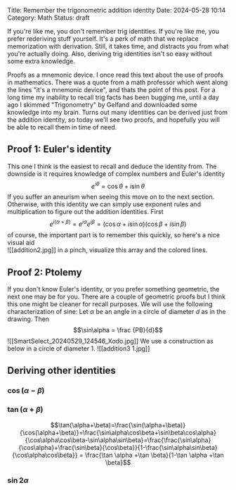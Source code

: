 Title: Remember the trigonometric addition identity
Date: 2024-05-28 10:14
Category: Math
Status: draft

If you're like me, you don't remember trig identities. If you're like me, you prefer rederiving stuff yourself. It's a perk of math that we replace memorization with derivation. Still, it takes time, and distracts you from what you're actually doing. Also, deriving trig identities isn't so easy without some extra knowledge.

Proofs as a mnemonic device.
I once read this text about the use of proofs in mathematics. There was a quote from a math professor which went along the lines "it's a mnemonic device", and thats the point of this post. For a long time my inability to recall trig facts has been bugging me, until a day ago I skimmed "Trigonometry" by Gelfand and downloaded some knowledge into my brain. Turns out many identities can be derived just from the addition identity, so today we'll see two proofs, and hopefully you will be able to recall them in time of need.

## Proof 1: Euler's identity

This one I think is the easiest to recall and deduce the identity from. The downside is it requires knowledge of complex numbers and Euler's identity
$$e^{i\theta}=\cos \theta +i\sin \theta$$
If you suffer an aneurism when seeing this move on to the next section. Otherwise, with this identity we can simply use exponent rules and multiplication to figure out the addition identities. First
$$e^{i(\alpha + \beta)}=e^{i\alpha}e^{i \beta}=(\cos \alpha +i\sin \alpha)(\cos \beta+i\sin \beta)$$
of course, the important part is to remember this quickly, so here's a nice visual aid  
![[addition2.jpg]]
in a pinch, visualize this array and the colored lines.

## Proof 2: Ptolemy
If you don't know Euler's identity, or you prefer something geometric, the next one may be for you. There are a couple of geometric proofs but I think this one might be cleaner for recall purposes. We will use the following characterization of sine: Let $\alpha$ be an angle in a circle of diameter $d$ as in the drawing. Then
$$\sin\alpha = \frac {PB}{d}$$
![[SmartSelect_20240529_124546_Xodo.jpg]]
We use a construction as below in a circle of diameter 1.
![[addition3 1.jpg]]
## Deriving other identities
### $\cos(\alpha-\beta)$
### $\tan(\alpha +\beta)$
$$\tan(\alpha+\beta)=\frac{\sin(\alpha+\beta)}{\cos(\alpha+\beta)}=\frac{\sin\alpha\cos\beta+\sin\beta\cos\alpha}{\cos\alpha\cos\beta-\sin\alpha\sin\beta}=\frac{\frac{\sin\alpha}{\cos\alpha}+\frac{\sin\beta}{\cos\beta}}{1-\frac{\sin\alpha\sin\beta}{\cos\alpha\cos\beta}} = \frac{\tan \alpha +\tan \beta}{1-\tan \alpha +\tan \beta}$$
### $\sin 2 \alpha$
